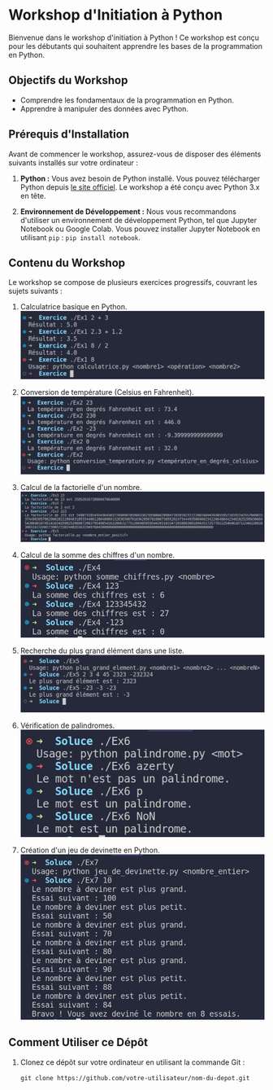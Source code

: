 # Workshop d'Initiation à Python

Bienvenue dans le workshop d'initiation à Python ! Ce workshop est conçu pour les débutants qui souhaitent apprendre les bases de la programmation en Python.

## Objectifs du Workshop

- Comprendre les fondamentaux de la programmation en Python.
- Apprendre à manipuler des données avec Python.

## Prérequis d'Installation

Avant de commencer le workshop, assurez-vous de disposer des éléments suivants installés sur votre ordinateur :

1. **Python :** Vous avez besoin de Python installé. Vous pouvez télécharger Python depuis [le site officiel](https://www.python.org/downloads/). Le workshop a été conçu avec Python 3.x en tête.

2. **Environnement de Développement :** Nous vous recommandons d'utiliser un environnement de développement Python, tel que Jupyter Notebook ou Google Colab. Vous pouvez installer Jupyter Notebook en utilisant `pip` : `pip install notebook`.

## Contenu du Workshop

Le workshop se compose de plusieurs exercices progressifs, couvrant les sujets suivants :

1. Calculatrice basique en Python.
![Calculatrice](images/calculatrice.png)

2. Conversion de température (Celsius en Fahrenheit).
![Conversion de température](images/conversion_temperature.png)

3. Calcul de la factorielle d'un nombre.
![Calcul de factorielle](images/calcul_factorielle.png)

4. Calcul de la somme des chiffres d'un nombre.
![Calcul de somme des chiffres](images/calcul_somme_chiffres.png)

5. Recherche du plus grand élément dans une liste.
![Recherche du plus grand élément](images/plus_grand_element.png)

6. Vérification de palindromes.
![Vérification de palindromes](images/palindromes.png)

7. Création d'un jeu de devinette en Python.
![Jeu de devinette](images/jeu_de_devinette.png)

## Comment Utiliser ce Dépôt

1. Clonez ce dépôt sur votre ordinateur en utilisant la commande Git :
   ```shell
   git clone https://github.com/votre-utilisateur/nom-du-depot.git
